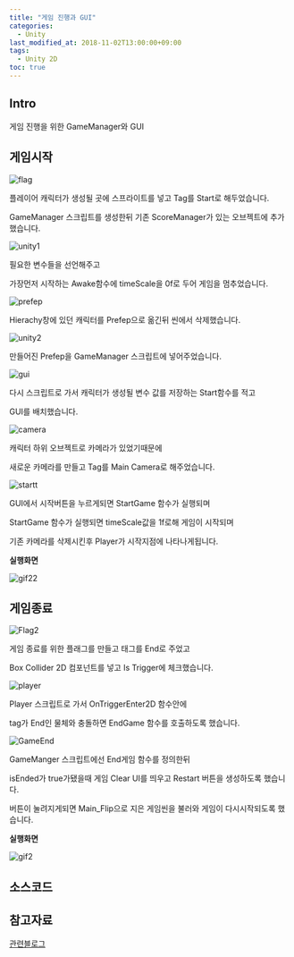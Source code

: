 ```yaml
---
title: "게임 진행과 GUI"
categories: 
  - Unity
last_modified_at: 2018-11-02T13:00:00+09:00
tags: 
  - Unity 2D
toc: true
---
```


## Intro

게임 진행을 위한 GameManager와 GUI




## 게임시작

![flag](https://github.com/lesslate/lesslate.github.io/blob/master/assets/img/Unity/StartEnd/flag.png?raw=true)

플레이어 캐릭터가 생성될 곳에 스프라이트를 넣고
Tag를 Start로 해두었습니다.

GameManager 스크립트를 생성한뒤 기존 ScoreManager가 있는 오브젝트에 추가했습니다.


![unity1](https://github.com/lesslate/lesslate.github.io/blob/master/assets/img/Unity/StartEnd/unity1.png?raw=true)


필요한 변수들을 선언해주고

가장먼저 시작하는 Awake함수에 timeScale을 0f로 두어 게임을 멈추었습니다.


![prefep](https://github.com/lesslate/lesslate.github.io/blob/master/assets/img/Unity/StartEnd/prefep.png?raw=true)


Hierachy창에 있던 캐릭터를 Prefep으로 옮긴뒤 씬에서 삭제했습니다.
 
 
![unity2](https://github.com/lesslate/lesslate.github.io/blob/master/assets/img/Unity/StartEnd/unity2.png?raw=true)

 
만들어진 Prefep을 GameManager 스크립트에 넣어주었습니다.


![gui](https://github.com/lesslate/lesslate.github.io/blob/master/assets/img/Unity/StartEnd/unity3.png?raw=true)

다시 스크립트로 가서 캐릭터가 생성될 변수 값를 저장하는 Start함수를 적고

GUI를 배치했습니다.


![camera](https://github.com/lesslate/lesslate.github.io/blob/master/assets/img/Unity/StartEnd/main.png?raw=true)


캐릭터 하위 오브젝트로 카메라가 있었기때문에

새로운 카메라를 만들고 Tag를 Main Camera로 해주었습니다.


![startt](https://github.com/lesslate/lesslate.github.io/blob/master/assets/img/Unity/StartEnd/unity3.png?raw=true)


GUI에서 시작버튼을 누르게되면 StartGame 함수가 실행되며

StartGame 함수가 실행되면 timeScale값을 1f로해 게임이 시작되며

기존 카메라를 삭제시킨후 Player가 시작지점에 나타나게됩니다.


**실행화면**

![gif22](https://github.com/lesslate/lesslate.github.io/blob/master/assets/img/Unity/StartEnd/start.gif?raw=true)



## 게임종료


![Flag2](https://github.com/lesslate/lesslate.github.io/blob/master/assets/img/Unity/StartEnd/flaggg.png?raw=true)

게임 종료를 위한 플래그를 만들고 태그를 End로 주었고

Box Collider 2D 컴포넌트를 넣고 Is Trigger에 체크했습니다.


![player](https://github.com/lesslate/lesslate.github.io/blob/master/assets/img/Unity/StartEnd/player.png?raw=true)


Player 스크립트로 가서 OnTriggerEnter2D 함수안에

tag가 End인 물체와 충돌하면 EndGame 함수를 호출하도록 했습니다.


![GameEnd](https://github.com/lesslate/lesslate.github.io/blob/master/assets/img/Unity/StartEnd/gameend.png?raw=true)


GameManger 스크립트에선 End게임 함수를 정의한뒤

isEnded가 true가됐을때 게임 Clear UI를 띄우고 Restart 버튼을 생성하도록 했습니다.

버튼이 눌려지게되면 Main_Flip으로 지은 게임씬을 불러와 게임이 다시시작되도록 했습니다.


**실행화면**

![gif2](https://github.com/lesslate/lesslate.github.io/blob/master/assets/img/Unity/StartEnd/end.gif?raw=true)




## 소스코드

<script src="https://gist.github.com/lesslate/7f256b1c5daedd7e09ef195a8509a5bc.js"></script>



## 참고자료

[관련블로그](http://blog.naver.com/PostView.nhn?blogId=gold_metal&logNo=220889990806&categoryNo=40&parentCategoryNo=0&viewDate=&currentPage=2&postListTopCurrentPage=1&from=postView&userTopListOpen=true&userTopListCount=5&userTopListManageOpen=false&userTopListCurrentPage=2)